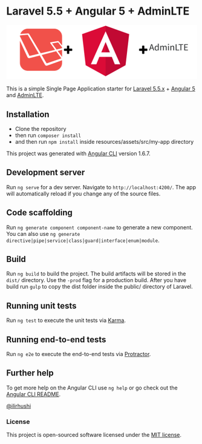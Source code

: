# Laravel 5.5 + Angular 5 + AdminLTE

![logo](image.png "Logo")

This is a simple Single Page Application starter for [Laravel 5.5.x](https://laravel.com) + [Angular 5](https://angular.io/) and [AdminLTE](https://github.com/almasaeed2010/AdminLTE).

## Installation

- Clone the repository
- then run `composer install`
- and then run `npm install` inside resources/assets/src/my-app directory

This project was generated with [Angular CLI](https://github.com/angular/angular-cli) version 1.6.7.

## Development server

Run `ng serve` for a dev server. Navigate to `http://localhost:4200/`. The app will automatically reload if you change any of the source files.

## Code scaffolding

Run `ng generate component component-name` to generate a new component. You can also use `ng generate directive|pipe|service|class|guard|interface|enum|module`.

## Build

Run `ng build` to build the project. The build artifacts will be stored in the `dist/` directory. Use the `-prod` flag for a production build.
After you have build run `gulp` to copy the dist folder inside the public/ directory of Laravel.

## Running unit tests

Run `ng test` to execute the unit tests via [Karma](https://karma-runner.github.io).

## Running end-to-end tests

Run `ng e2e` to execute the end-to-end tests via [Protractor](http://www.protractortest.org/).

## Further help

To get more help on the Angular CLI use `ng help` or go check out the [Angular CLI README](https://github.com/angular/angular-cli/blob/master/README.md).


[@ilirhushi](http://ilirhushi.me)

### License
This project is open-sourced software licensed under the [MIT license](https://opensource.org/licenses/MIT).
